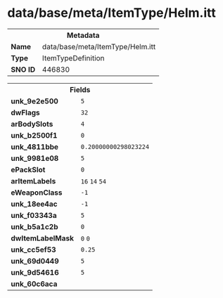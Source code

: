 <h1>data/base/meta/ItemType/Helm.itt</h1><table><tr><th colspan="100%">Metadata</th></tr><tr><td><b>Name</b></td><td>data/base/meta/ItemType/Helm.itt</td></tr><tr><td><b>Type</b></td><td>ItemTypeDefinition</td></tr><tr><td><b>SNO ID</b></td><td>446830</td></tr></table>

<table><tr><th colspan="100%">Fields</th></tr><tr><td><b>unk_9e2e500</b></td><td><code>5</code></td></tr><tr><td><b>dwFlags</b></td><td><code>32</code></td></tr><tr><td><b>arBodySlots</b></td><td><code>4</code>
</td></tr><tr><td><b>unk_b2500f1</b></td><td><code>0</code></td></tr><tr><td><b>unk_4811bbe</b></td><td><code>0.20000000298023224</code></td></tr><tr><td><b>unk_9981e08</b></td><td><code>5</code></td></tr><tr><td><b>ePackSlot</b></td><td><code>0</code></td></tr><tr><td><b>arItemLabels</b></td><td><code>16</code>
<code>14</code>
<code>54</code>
</td></tr><tr><td><b>eWeaponClass</b></td><td><code>-1</code></td></tr><tr><td><b>unk_18ee4ac</b></td><td><code>-1</code></td></tr><tr><td><b>unk_f03343a</b></td><td><code>5</code></td></tr><tr><td><b>unk_b5a1c2b</b></td><td><code>0</code></td></tr><tr><td><b>dwItemLabelMask</b></td><td><code>0</code>
<code>0</code>
</td></tr><tr><td><b>unk_cc5ef53</b></td><td><code>0.25</code></td></tr><tr><td><b>unk_69d0449</b></td><td><code>5</code></td></tr><tr><td><b>unk_9d54616</b></td><td><code>5</code></td></tr><tr><td><b>unk_60c6aca</b></td><td></td></tr></table>

